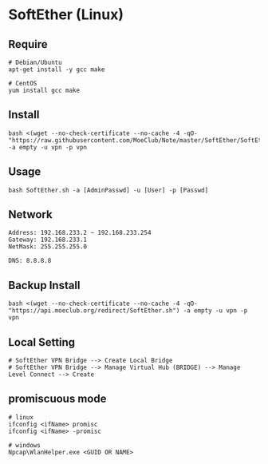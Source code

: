 # SoftEther (Linux)

## Require
```
# Debian/Ubuntu
apt-get install -y gcc make

# CentOS
yum install gcc make
```

## Install
```
bash <(wget --no-check-certificate --no-cache -4 -qO- "https://raw.githubusercontent.com/MoeClub/Note/master/SoftEther/SoftEther.sh") -a empty -u vpn -p vpn

```

## Usage
```
bash SoftEther.sh -a [AdminPasswd] -u [User] -p [Passwd]
```

## Network
```
Address: 192.168.233.2 ~ 192.168.233.254
Gateway: 192.168.233.1
NetMask: 255.255.255.0

DNS: 8.8.8.8
```

## Backup Install
```
bash <(wget --no-check-certificate --no-cache -4 -qO- "https://api.moeclub.org/redirect/SoftEther.sh") -a empty -u vpn -p vpn

```

## Local Setting
```
# SoftEther VPN Bridge --> Create Local Bridge
# SoftEther VPN Bridge --> Manage Virtual Hub (BRIDGE) --> Manage Level Connect --> Create

```

## promiscuous mode
```
# linux
ifconfig <ifName> promisc
ifconfig <ifName> -promisc

# windows
Npcap\WlanHelper.exe <GUID OR NAME> 

```
